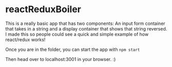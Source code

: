# reactReduxBoiler

This is a really basic app that has two components: 
    An input form container that takes in a string and a display container that shows that string reversed.
    I made this so people could see a quick and simple example of how react/redux works!
    
Once you are in the folder, you can start the app with
```npm start ```

Then head over to localhost:3001 in your browser. :)
